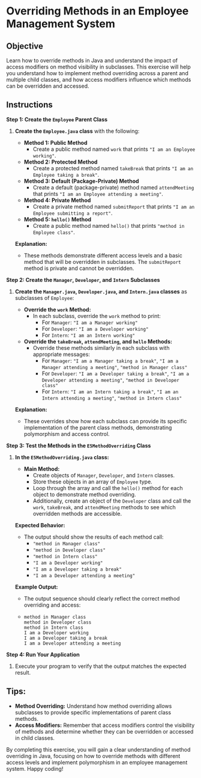 # Overriding Methods in an Employee Management System

## Objective
Learn how to override methods in Java and understand the impact of access modifiers on method visibility in subclasses. This exercise will help you understand how to implement method overriding across a parent and multiple child classes, and how access modifiers influence which methods can be overridden and accessed.

## Instructions

**Step 1: Create the `Employee` Parent Class**

1. **Create the `Employee.java` class** with the following:
    - **Method 1: Public Method**
        - Create a public method named `work` that prints `"I am an Employee working"`.
    - **Method 2: Protected Method**
        - Create a protected method named `takeBreak` that prints `"I am an Employee taking a break"`.
    - **Method 3: Default (Package-Private) Method**
        - Create a default (package-private) method named `attendMeeting` that prints `"I am an Employee attending a meeting"`.
    - **Method 4: Private Method**
        - Create a private method named `submitReport` that prints `"I am an Employee submitting a report"`.
    - **Method 5: `hello()` Method**
        - Create a public method named `hello()` that prints `"method in Employee class"`.

   **Explanation:**
    - These methods demonstrate different access levels and a basic method that will be overridden in subclasses. The `submitReport` method is private and cannot be overridden.

**Step 2: Create the `Manager`, `Developer`, and `Intern` Subclasses**

1. **Create the `Manager.java`, `Developer.java`, and `Intern.java` classes** as subclasses of `Employee`:
    - **Override the `work` Method:**
        - In each subclass, override the `work` method to print:
            - For `Manager`: `"I am a Manager working"`
            - For `Developer`: `"I am a Developer working"`
            - For `Intern`: `"I am an Intern working"`
    - **Override the `takeBreak`, `attendMeeting`, and `hello` Methods:**
        - Override these methods similarly in each subclass with appropriate messages:
            - For `Manager`: `"I am a Manager taking a break"`, `"I am a Manager attending a meeting"`, `"method in Manager class"`
            - For `Developer`: `"I am a Developer taking a break"`, `"I am a Developer attending a meeting"`, `"method in Developer class"`
            - For `Intern`: `"I am an Intern taking a break"`, `"I am an Intern attending a meeting"`, `"method in Intern class"`

   **Explanation:**
    - These overrides show how each subclass can provide its specific implementation of the parent class methods, demonstrating polymorphism and access control.

**Step 3: Test the Methods in the `E5MethodOverriding` Class**

1. **In the `E5MethodOverriding.java` class:**
    - **Main Method:**
        - Create objects of `Manager`, `Developer`, and `Intern` classes.
        - Store these objects in an array of `Employee` type.
        - Loop through the array and call the `hello()` method for each object to demonstrate method overriding.
        - Additionally, create an object of the `Developer` class and call the `work`, `takeBreak`, and `attendMeeting` methods to see which overridden methods are accessible.

   **Expected Behavior:**
    - The output should show the results of each method call:
        - `"method in Manager class"`
        - `"method in Developer class"`
        - `"method in Intern class"`
        - `"I am a Developer working"`
        - `"I am a Developer taking a break"`
        - `"I am a Developer attending a meeting"`

   **Example Output:**
    - The output sequence should clearly reflect the correct method overriding and access:
    - ```
      method in Manager class
      method in Developer class
      method in Intern class
      I am a Developer working
      I am a Developer taking a break
      I am a Developer attending a meeting
      ```

**Step 4: Run Your Application**

1. Execute your program to verify that the output matches the expected result.

## Tips:

- **Method Overriding:** Understand how method overriding allows subclasses to provide specific implementations of parent class methods.
- **Access Modifiers:** Remember that access modifiers control the visibility of methods and determine whether they can be overridden or accessed in child classes.

By completing this exercise, you will gain a clear understanding of method overriding in Java, focusing on how to override methods with different access levels and implement polymorphism in an employee management system. Happy coding!
